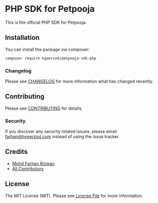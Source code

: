 # PHP SDK for Petpooja

This is the official PHP SDK for Petpooja.

## Installation

You can install the package via composer:

```bash
composer require hyperzod/petpooja-sdk-php
```

### Changelog

Please see [CHANGELOG](CHANGELOG.md) for more information what has changed recently.

## Contributing

Please see [CONTRIBUTING](CONTRIBUTING.md) for details.

### Security

If you discover any security related issues, please email farhan@hyperzod.com instead of using the issue tracker.

## Credits

- [Mohd Farhan Rizwan](https://github.com/farhanmanna)
- [All Contributors](../../contributors)

## License

The MIT License (MIT). Please see [License File](LICENSE.md) for more information.
